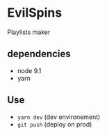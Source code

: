 # EvilSpins

Playlists maker

## dependencies
- node 9.1
- yarn

## Use
  - `yarn dev` (dev environement)
  - `git push` (deploy on prod)
  